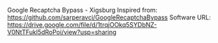 Google Recaptcha Bypass - Xigsburg
Inspired from: https://github.com/sarperavci/GoogleRecaptchaBypass
Software URL: https://drive.google.com/file/d/1trqjOOkq5SYDbNZ-V0NtTFukl5dRoPoi/view?usp=sharing
